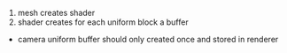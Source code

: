 1. mesh creates shader
2. shader creates for each uniform block a buffer

- camera uniform buffer should only created once and stored in renderer